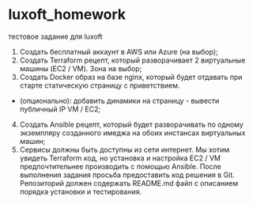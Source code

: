 # luxoft_homework
тестовое задание для luxoft
1. Создать бесплатный аккаунт в AWS или Azure (на выбор);
2. Создать Terraform рецепт, который разворачивает 2 виртуальные машины (EC2 / VM). Зона на выбор;
3. Создать Docker образ на базе nginx, который будет отдавать при старте статическую страницу с приветствием.
- (опционально): добавить динамики на страницу - вывести публичный IP VM / EC2;
4. Создать Ansible рецепт, который будет разворачивать по одному экземпляру созданного имеджа на обоих инстансах виртуальных машин;
5. Сервисы должны быть доступны из сети интернет.
Мы хотим увидеть Terraform код, но установка и настройка EC2 / VM предпочтительнее производить с помощью Ansible.
После выполнения задания просьба предоставить код решения в Git. Репозиторий должен содержать README.md файл с описанием порядка установки и тестирования.
